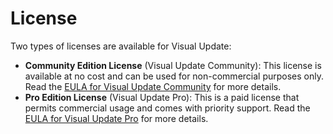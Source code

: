 # License

Two types of licenses are available for Visual Update:

- **Community Edition License** (Visual Update Community): This license is available at no cost and can be used for non-commercial
  purposes only. Read the [EULA for Visual Update Community](community-eula.md) for more details.
- **Pro Edition License** (Visual Update Pro): This is a paid license that permits commercial usage and comes with priority
  support. Read the [EULA for Visual Update Pro](pro-eula.md) for more details.
